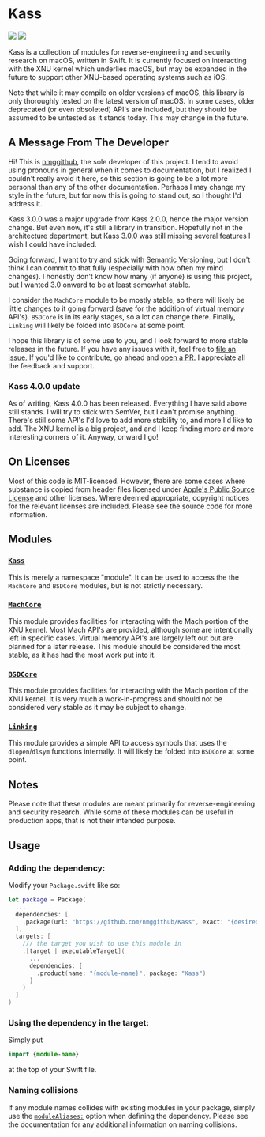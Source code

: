 # Kass
[![](https://img.shields.io/endpoint?url=https%3A%2F%2Fswiftpackageindex.com%2Fapi%2Fpackages%2Fnmggithub%2FKass%2Fbadge%3Ftype%3Dswift-versions)](https://swiftpackageindex.com/nmggithub/Kass)
[![](https://img.shields.io/endpoint?url=https%3A%2F%2Fswiftpackageindex.com%2Fapi%2Fpackages%2Fnmggithub%2FKass%2Fbadge%3Ftype%3Dplatforms)](https://swiftpackageindex.com/nmggithub/Kass)

Kass is a collection of modules for reverse-engineering and security research on macOS, written in Swift. It is currently focused on interacting with the XNU kernel which underlies macOS, but may be expanded in the future to support other XNU-based operating systems such as iOS.

Note that while it may compile on older versions of macOS, this library is only thoroughly tested on the latest version of macOS. In some cases, older deprecated (or even obsoleted) API's are included, but they should be assumed to be untested as it stands today. This may change in the future.

## A Message From The Developer

Hi! This is [nmggithub](https://github.com/nmggithub), the sole developer of this project. I tend to avoid using pronouns in general when it comes to documentation, but I realized I couldn't really avoid it here, so this section is going to be a lot more personal than any of the other documentation. Perhaps I may change my style in the future, but for now this is going to stand out, so I thought I'd address it.

Kass 3.0.0 was a major upgrade from Kass 2.0.0, hence the major version change. But even now, it's still a library in transition. Hopefully not in the architecture department, but Kass 3.0.0 was still missing several features I wish I could have included.

Going forward, I want to try and stick with [Semantic Versioning](https://semver.org/), but I don't think I can commit to that fully (especially with how often my mind changes). I honestly don't know how many (if anyone) is using this project, but I wanted 3.0 onward to be at least somewhat stable.

I consider the `MachCore` module to be mostly stable, so there will likely be little changes to it going forward (save for the addition of virtual memory API's). `BSDCore` is in its early stages, so a lot can change there. Finally, `Linking` will likely be folded into `BSDCore` at some point.

I hope this library is of some use to you, and I look forward to more stable releases in the future. If you have any issues with it, feel free to [file an issue.](https://github.com/nmggithub/Kass/issues) If you'd like to contribute, go ahead and [open a PR.](https://github.com/nmggithub/Kass/pulls) I appreciate all the feedback and support.

### Kass 4.0.0 update

As of writing, Kass 4.0.0 has been released. Everything I have said above still stands. I will try to stick with SemVer, but I can't promise anything. There's still some API's I'd love to add more stability to, and more I'd like to add. The XNU kernel is a big project, and and I keep finding more and more interesting corners of it. Anyway, onward I go!

## On Licenses

Most of this code is MIT-licensed. However, there are some cases where substance is copied from header files licensed under [Apple's Public Source License](https://opensource.apple.com/apsl/) and other licenses. Where deemed appropriate, copyright notices for the relevant licenses are included. Please see the source code for more information.

## Modules

### [`Kass`](https://swiftpackageindex.com/nmggithub/Kass/main/documentation/kass/)

This is merely a namespace "module". It can be used to access the the `MachCore` and `BSDCore` modules, but is not strictly necessary.

### [`MachCore`](https://swiftpackageindex.com/nmggithub/Kass/main/documentation/machcore/)

This module provides facilities for interacting with the Mach portion of the XNU kernel. Most Mach API's are provided, although some are intentionally left in specific cases. Virtual memory API's are largely left out but are planned for a later release. This module should be considered the most stable, as it has had the most work put into it.

### [`BSDCore`](https://swiftpackageindex.com/nmggithub/Kass/main/documentation/bsdcore/)

This module provides facilities for interacting with the Mach portion of the XNU kernel. It is very much a work-in-progress and should not be considered very stable as it may be subject to change.

### [`Linking`](https://swiftpackageindex.com/nmggithub/Kass/main/documentation/linking/)

This module provides a simple API to access symbols that uses the `dlopen`/`dlsym` functions internally. It will likely be folded into `BSDCore` at some point.

## Notes

Please note that these modules are meant primarily for reverse-engineering and security research. While some of these modules can be useful in production apps, that is not their intended purpose.

## Usage

### Adding the dependency:

Modify your `Package.swift` like so:

```swift
let package = Package(
  ...
  dependencies: [
    .package(url: "https://github.com/nmggithub/Kass", exact: "{desired-version}"),
  ],
  targets: [
    /// the target you wish to use this module in
    .[target | executableTarget](
      ...
      dependencies: [
        .product(name: "{module-name}", package: "Kass")
      ]
    )
  ]
)
```

### Using the dependency in the target:

Simply put

```swift
import {module-name}
```

at the top of your Swift file.

### Naming collisions

If any module names collides with existing modules in your package, simply use the [`moduleAliases:`](https://github.com/swiftlang/swift-evolution/blob/main/proposals/0339-module-aliasing-for-disambiguation.md) option when defining the dependency. Please see the documentation for any additional information on naming collisions.
